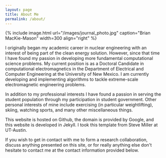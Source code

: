 ```yaml
---
layout: page
title: About Me
permalink: /about/
---
```


{% include image.html url="/images/journal_photo.jpg" caption="Brian MacKie-Mason" width=300 align="right" %}

I originally began my academic career in nuclear engineering with an interest of being part of the clean energy solution. However, since that time I have found my passion in developing more fundamental computational science problems. My current position is as a Doctoral Candidate in computational electromagnetics in the Department of Electrical and Computer Engineering at the University of New Mexico. I am currently developing and implementing algorithms to tackle extreme-scale electromagnetic engineering problems.

In addition to my professional interests I have found a passion in serving the student population through my participation in student government. Other personal interests of mine include exercising (in particular weightlifting), skiing, watching sports, and many other miscellaneous things.

This website is hosted on Github, the domain is provided by Google, and this website is developed in Jekyll. I took this template from Steve Miller at UT-Austin.

If you wish to get in contact with me to form a research collaboration, discuss anything presented on this site, or for really anything else don't hesitate to contact me at the contact information provided below.
